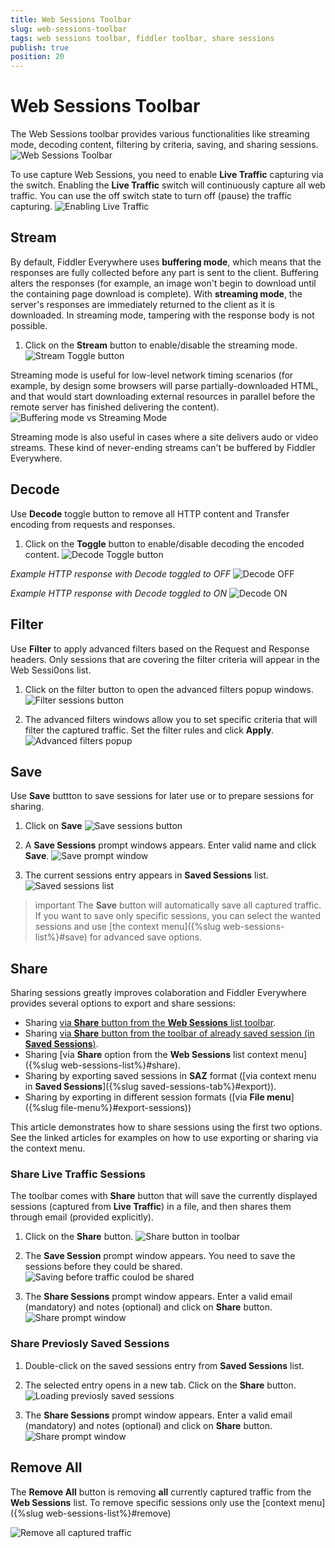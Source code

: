 ```yaml
---
title: Web Sessions Toolbar
slug: web-sessions-toolbar
tags: web sessions toolbar, fiddler toolbar, share sessions
publish: true
position: 20
---
```


# Web Sessions Toolbar

The Web Sessions toolbar provides various functionalities like streaming mode, decoding content, filtering by criteria, saving, and sharing sessions.
![Web Sessions Toolbar](../../../images/livetraffic/websessions/websessions-toolbar-all.png)

To use capture Web Sessions, you need to enable __Live Traffic__ capturing via the switch. Enabling the __Live Traffic__ switch will continuously capture all web traffic. You can use the off switch state to turn off (pause) the traffic capturing.
![Enabling Live Traffic](../../../images/livetraffic/websessions/websessions-live-traffic-capturing.png)

## Stream

By default, Fiddler Everywhere uses __buffering mode__, which means that the responses are fully collected before any part is sent to the client. Buffering alters the responses (for example, an image won't begin to download until the containing page download is complete). With __streaming mode__, the server's responses are immediately returned to the client as it is downloaded. In streaming mode, tampering with the response body is not possible.

1. Click on the __Stream__ button to enable/disable the streaming mode.
![Stream Toggle button](../../../images/livetraffic/websessions/websessions-toolbar-stream-toggle.png)

Streaming mode is useful for low-level network timing scenarios (for example, by design some browsers will parse partially-downloaded HTML, and that would start downloading external resources in parallel before the remote server has finished delivering the content).
![Buffering mode vs Streaming Mode](../../../images/livetraffic/websessions/websessions-toolbar-streaming-mode.png)

 Streaming mode is also useful in cases where a site delivers audo or video streams. These kind of never-ending streams can't be buffered by Fiddler Everywhere.

## Decode

Use __Decode__ toggle button to remove all HTTP content and Transfer encoding from requests and responses.

1. Click on the __Toggle__ button to enable/disable decoding the encoded content.
![Decode Toggle button](../../../images/livetraffic/websessions/websessions-toolbar-decode-toggle.png)

_Example HTTP response with_ *Decode* _toggled to OFF_
![Decode OFF](../../../images/livetraffic/websessions/websessions-toolbar-decode-off.png)

_Example HTTP response with_ *Decode* _toggled to ON_
![Decode ON](../../../images/livetraffic/websessions/websessions-toolbar-decode-on.png)


## Filter

Use __Filter__ to apply advanced filters based on the Request and Response headers. Only sessions that are covering the filter criteria will appear in the Web Sessi0ons list.

1. Click on the filter button to open the advanced filters popup windows.
![Filter sessions button](../../../images/livetraffic/websessions/websessions-toolbar-filter.png)

2. The advanced filters windows allow you to set specific criteria that will filter the captured traffic. Set the filter rules and click __Apply__.
![Advanced filters popup](../../../images/livetraffic/websessions/websessions-toolbar-filter-popup.png)

## Save

Use __Save__ buttton to save sessions for later use or to prepare sessions for sharing.

1. Click on __Save__
![Save sessions button](../../../images/livetraffic/websessions/websessions-toolbar-save.png)

2. A __Save Sessions__ prompt windows appears. Enter valid name and click __Save__.
![Save prompt window](../../../images/livetraffic/websessions/websessions-toolbar-save-prompt.png)

3. The current sessions entry appears in __Saved Sessions__ list.
![Saved sessions list](../../../images/livetraffic/websessions/websessions-toolbar-save-savedlist.png)

>important The __Save__ button will automatically save all captured traffic. If you want to save only specific sessions, you can select the wanted sessions and use [the context menu]({%slug web-sessions-list%}#save) for advanced save options.

## Share

Sharing sessions greatly improves colaboration and Fiddler Everywhere provides several options to export and share sessions:

- Sharing [via __Share__ button from the __Web Sessions__ list toolbar](#share-live-traffic-sessions).
- Sharing [via __Share__ button from the toolbar of already saved session (in __Saved Sessions__)](#share-previosly-saved-sessions).
- Sharing [via __Share__ option from the __Web Sessions__ list context menu]({%slug web-sessions-list%}#share).
- Sharing by exporting saved sessions in __SAZ__ format ([via context menu in __Saved Sessions__]({%slug saved-sessions-tab%}#export)).
- Sharing by exporting in different session formats ([via __File menu__]({%slug  file-menu%}#export-sessions))

This article demonstrates how to share sessions using the first two options. See the linked articles for examples on how to use exporting or sharing via the context menu.

### Share Live Traffic Sessions

The toolbar comes with __Share__ button that will save the currently displayed sessions (captured from __Live Traffic__) in a file, and then shares them through email (provided explicitly).

1. Click on the __Share__ button.
![Share button in toolbar](../../../images/livetraffic/websessions/websessions-toolbar-share.png)

2. The __Save Session__ prompt window appears. You need to save the sessions before they could be shared.
![Saving before traffic coulod be shared](../../../images/livetraffic/websessions/websessions-toolbar-share-saveprompt.png)

3. The __Share Sessions__ prompt window appears. Enter a valid email (mandatory) and notes (optional) and click on __Share__ button.
![Share prompt window](../../../images/livetraffic/websessions/websessions-toolbar-share-shareprompt.png)


### Share Previosly Saved Sessions

1. Double-click on the saved sessions entry from __Saved Sessions__ list.

2. The selected entry opens in a new tab. Click on the __Share__ button.
![Loading previosly saved sessions](../../../images/livetraffic/websessions/websessions-toolbar-share-savedshare.png)

3. The __Share Sessions__ prompt window appears. Enter a valid email (mandatory) and notes (optional) and click on __Share__ button.
![Share prompt window](../../../images/livetraffic/websessions/websessions-toolbar-share-shareprompt.png)


## Remove All

The __Remove All__ button is removing __all__ currently captured traffic from the __Web Sessions__ list. To remove specific sessions only use the [context menu]({%slug web-sessions-list%}#remove)

![Remove all captured traffic](../../../images/livetraffic/websessions/websessions-toolbar-remove.png)

